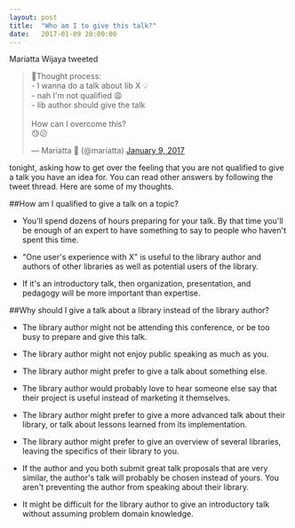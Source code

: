```yaml
---
layout: post
title:  "Who am I to give this talk?"
date:   2017-01-09 20:00:00
---
```


Mariatta Wijaya tweeted

<blockquote class="twitter-tweet" data-lang="en"><p lang="en" dir="ltr">💭Thought process:<br>- I wanna do a talk about lib X 💡<br>- nah I&#39;m not qualified 😩<br>- lib author should give the talk<br><br>How can I overcome this?<br>😓😕</p>&mdash; Mariatta 🤦 (@mariatta) <a href="https://twitter.com/mariatta/status/818577500800307200">January 9, 2017</a></blockquote>
<script async src="//platform.twitter.com/widgets.js" charset="utf-8"></script>

tonight, asking how to get over the feeling that
you are not qualified to give a talk you have an idea for.
You can read other answers by following the tweet thread.
Here are some of my thoughts.

##How am I qualified to give a talk on a topic?

* You'll spend dozens of hours preparing for your talk. By that time you'll be
  enough of an expert to have something to say to people who haven't spent
  this time.

* "One user's experience with X" is useful to the library author and authors
  of other libraries as well as potential users of the library.

* If it's an introductory talk, then organization, presentation, and pedagogy
  will be more important than expertise.

##Why should I give a talk about a library instead of the library author?

* The library author might not be attending this conference, or be
  too busy to prepare and give this talk.

* The library author might not enjoy public speaking as much as you.

* The library author might prefer to give a talk about something else.

* The library author would probably love to hear someone else say that their
  project is useful instead of marketing it themselves.

* The library author might prefer to give a more advanced talk about their
  library, or talk about lessons learned from its implementation.

* The library author might prefer to give an overview of several libraries, leaving
  the specifics of their library to you.

* If the author and you both submit great talk proposals that are very similar,
  the author's talk will probably be chosen instead of yours.
  You aren't preventing the author from speaking about their library.

* It might be difficult for the library author to give an introductory
  talk without assuming problem domain knowledge.

